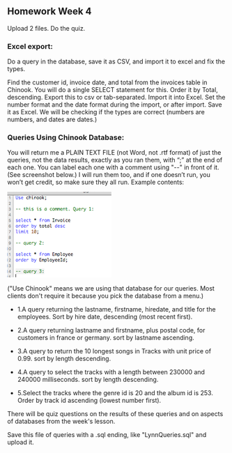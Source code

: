 ## Homework Week 4

Upload 2 files.  Do the quiz.

### Excel export:

Do a query in the database, save it as CSV, and import it to excel and fix the types.

Find the customer id, invoice date, and total from the invoices table in Chinook. You will do a single SELECT statement for this. Order it by Total, descending. Export this to csv or tab-separated.  Import it into Excel. Set the number format and the date format during the import, or after import.  Save it as Excel.  We will be checking if the types are correct (numbers are numbers, and dates are dates.)

### Queries Using Chinook Database:

You will return me a PLAIN TEXT FILE (not Word, not .rtf format) of just the queries, not the data results, exactly as you ran them, with “;” at the end of each one. You can label each one with a comment using "--" in front of it. (See screenshot below.) I will run them too, and if one doesn’t run, you won’t get credit, so make sure they all run.  Example contents:

<img src="assets/Homework-a856f.png">

("Use Chinook" means we are using that database for our queries. Most clients don't require it because you pick the database from a menu.)

* 1.A query returning the lastname, firstname, hiredate, and title for the employees. Sort by hire date, descending (most recent first).

* 2.A query returning lastname and firstname, plus postal code, for customers in france or germany. sort by lastname ascending.

* 3.A query to return the 10 longest songs in Tracks with unit price of 0.99. sort by length descending.

* 4.A query to select the tracks with a length between 230000 and 240000 milliseconds. sort by length descending.

* 5.Select the tracks where the genre id is 20 and the album id is 253. Order by track id ascending (lowest number first).

There will be quiz questions on the results of these queries and on aspects of databases from the week's lesson.

Save this file of queries with a .sql ending, like "LynnQueries.sql" and upload it.
